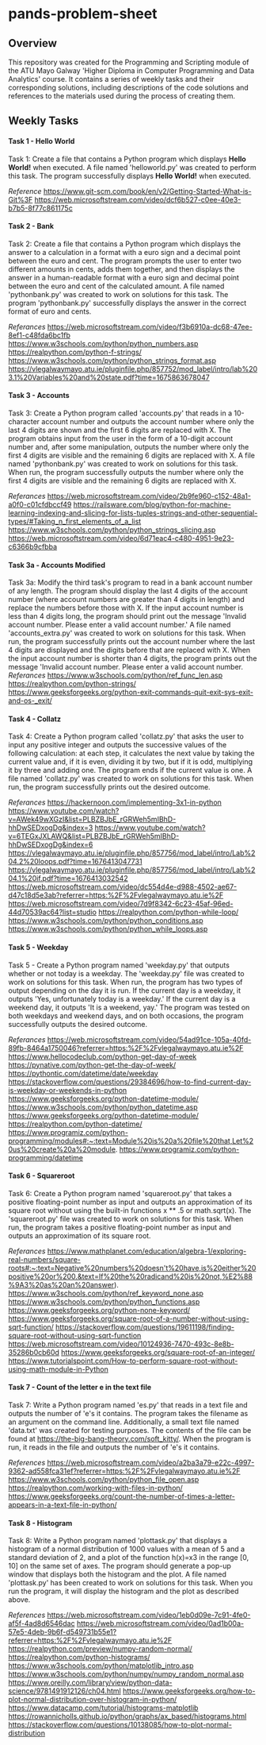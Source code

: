 # pands-problem-sheet 
## Overview
This repository was created for the Programming and Scripting module of the ATU Mayo Galway 'Higher Diploma in Computer Programming and Data Analytics' course. It contains a series of weekly tasks and their corresponding solutions, including descriptions of the code solutions and references to the materials used during the process of creating them.

## Weekly Tasks
#### Task 1 - Hello World
Task 1: Create a file that contains a Python program which displays **Hello World!** when executed. A file named 'helloworld.py' was created to perform this task. The program successfully displays **Hello World!** when executed.

*Reference*
https://www.git-scm.com/book/en/v2/Getting-Started-What-is-Git%3F
https://web.microsoftstream.com/video/dcf6b527-c0ee-40e3-b7b5-8f77c861175c



#### Task 2 - Bank
Task 2: Create a file that contains a Python program which displays the answer to a calculation in a format with a euro sign and a decimal point between the euro and cent. The program prompts the user to enter two different amounts in cents, adds them together, and then displays the answer in a human-readable format with a euro sign and decimal point between the euro and cent of the calculated amount. A file named 'pythonbank.py' was created to work on solutions for this task. The program 'pythonbank.py' successfully displays the answer in the correct format of euro and cents.

*Referances*
https://web.microsoftstream.com/video/f3b6910a-dc68-47ee-8ef1-c48fda6bc1fb
https://www.w3schools.com/python/python_numbers.asp
https://realpython.com/python-f-strings/
https://www.w3schools.com/python/python_strings_format.asp
https://vlegalwaymayo.atu.ie/pluginfile.php/857752/mod_label/intro/lab%203.1%20Variables%20and%20state.pdf?time=1675863678047

#### Task 3 - Accounts
Task 3: Create a Python program called 'accounts.py' that reads in a 10-character account number and outputs the account number where only the last 4 digits are shown and the first 6 digits are replaced with X. The program obtains input from the user in the form of a 10-digit account number and, after some manipulation, outputs the number where only the first 4 digits are visible and the remaining 6 digits are replaced with X. A file named 'pythonbank.py' was created to work on solutions for this task. When run, the program successfully outputs the number where only the first 4 digits are visible and the remaining 6 digits are replaced with X.

*Referances*
https://web.microsoftstream.com/video/2b9fe960-c152-48a1-a0f0-c01cfdbccf49
https://railsware.com/blog/python-for-machine-learning-indexing-and-slicing-for-lists-tuples-strings-and-other-sequential-types/#Taking_n_first_elements_of_a_list
https://www.w3schools.com/python/python_strings_slicing.asp
https://web.microsoftstream.com/video/6d71eac4-c480-4951-9e23-c6366b9cfbba

#### Task 3a - Accounts Modified
Task 3a: Modify the third task's program to read in a bank account number of any length. The program should display the last 4 digits of the account number (where account numbers are greater than 4 digits in length) and replace the numbers before those with X. If the input account number is less than 4 digits long, the program should print out the message 'Invalid account number. Please enter a valid account number.' A file named 'accounts_extra.py' was created to work on solutions for this task. When run, the program successfully prints out the account number where the last 4 digits are displayed and the digits before that are replaced with X. When the input account number is shorter than 4 digits, the program prints out the message 'Invalid account number. Please enter a valid account number.
*Referances*
https://www.w3schools.com/python/ref_func_len.asp
https://realpython.com/python-strings/
https://www.geeksforgeeks.org/python-exit-commands-quit-exit-sys-exit-and-os-_exit/

#### Task 4 - Collatz
Task 4: Create a Python program called 'collatz.py' that asks the user to input any positive integer and outputs the successive values of the following calculation: at each step, it calculates the next value by taking the current value and, if it is even, dividing it by two, but if it is odd, multiplying it by three and adding one. The program ends if the current value is one. A file named 'collatz.py' was created to work on solutions for this task. When run, the program successfully prints out the desired outcome.

*Referances*
https://hackernoon.com/implementing-3x1-in-python
https://www.youtube.com/watch?v=AWek49wXGzI&list=PLBZBJbE_rGRWeh5mIBhD-hhDwSEDxogDg&index=3
https://www.youtube.com/watch?v=6TEGxJXLAWQ&list=PLBZBJbE_rGRWeh5mIBhD-hhDwSEDxogDg&index=6
https://vlegalwaymayo.atu.ie/pluginfile.php/857756/mod_label/intro/Lab%204.2%20loops.pdf?time=1676413047731
https://vlegalwaymayo.atu.ie/pluginfile.php/857756/mod_label/intro/Lab%204.1%20if.pdf?time=1676413032542
https://web.microsoftstream.com/video/dc554d4e-d988-4502-ae67-d47c18d5e3ab?referrer=https:%2F%2Fvlegalwaymayo.atu.ie%2F
https://web.microsoftstream.com/video/7d9f8342-6c23-45af-96ed-44d70539ac64?list=studio
https://realpython.com/python-while-loop/
https://www.w3schools.com/python/python_conditions.asp
https://www.w3schools.com/python/python_while_loops.asp

#### Task 5 - Weekday
Task 5 - Create a Python program named 'weekday.py' that outputs whether or not today is a weekday. The 'weekday.py' file was created to work on solutions for this task. When run, the program has two types of output depending on the day it is run. If the current day is a weekday, it outputs 'Yes, unfortunately today is a weekday.' If the current day is a weekend day, it outputs 'It is a weekend, yay.' The program was tested on both weekdays and weekend days, and on both occasions, the program successfully outputs the desired outcome.

*Referances*
https://web.microsoftstream.com/video/54ad91ce-105a-40fd-89fb-8464a1750046?referrer=https:%2F%2Fvlegalwaymayo.atu.ie%2F
https://www.hellocodeclub.com/python-get-day-of-week
https://pynative.com/python-get-the-day-of-week/
https://pythontic.com/datetime/date/weekday
https://stackoverflow.com/questions/29384696/how-to-find-current-day-is-weekday-or-weekends-in-python
https://www.geeksforgeeks.org/python-datetime-module/
https://www.w3schools.com/python/python_datetime.asp
https://www.geeksforgeeks.org/python-datetime-module/
https://realpython.com/python-datetime/
https://www.programiz.com/python-programming/modules#:~:text=Module%20is%20a%20file%20that,Let%20us%20create%20a%20module.
https://www.programiz.com/python-programming/datetime


#### Task 6 - Squareroot
Task 6: Create a Python program named 'squareroot.py' that takes a positive floating-point number as input and outputs an approximation of its square root without using the built-in functions x ** .5 or math.sqrt(x). The 'squareroot.py' file was created to work on solutions for this task. When run, the program takes a positive floating-point number as input and outputs an approximation of its square root.


*Referances*
https://www.mathplanet.com/education/algebra-1/exploring-real-numbers/square-roots#:~:text=Negative%20numbers%20doesn't%20have,is%20either%20positive%20or%200.&text=If%20the%20radicand%20is%20not,%E2%88%9A3%20as%20an%20answer).
https://www.w3schools.com/python/ref_keyword_none.asp
https://www.w3schools.com/python/python_functions.asp
https://www.geeksforgeeks.org/python-none-keyword/
https://www.geeksforgeeks.org/square-root-of-a-number-without-using-sqrt-function/
https://stackoverflow.com/questions/19611198/finding-square-root-without-using-sqrt-function
https://web.microsoftstream.com/video/10124936-7470-493c-8e8b-35286b0cb60d
https://www.geeksforgeeks.org/square-root-of-an-integer/
https://www.tutorialspoint.com/How-to-perform-square-root-without-using-math-module-in-Python


#### Task 7 - Count of the letter e in the text file
Task 7: Write a Python program named 'es.py' that reads in a text file and outputs the number of 'e's it contains. The program takes the filename as an argument on the command line. Additionally, a small text file named 'data.txt' was created for testing purposes. The contents of the file can be found at https://the-big-bang-theory.com/soft_kitty/. When the program is run, it reads in the file and outputs the number of 'e's it contains.

*References*
https://web.microsoftstream.com/video/a2ba3a79-e22c-4997-9362-ad558fca31ef?referrer=https:%2F%2Fvlegalwaymayo.atu.ie%2F
https://www.w3schools.com/python/python_file_open.asp
https://realpython.com/working-with-files-in-python/
https://www.geeksforgeeks.org/count-the-number-of-times-a-letter-appears-in-a-text-file-in-python/


#### Task 8 - Histogram
Task 8: Write a Python program named 'plottask.py' that displays a histogram of a normal distribution of 1000 values with a mean of 5 and a standard deviation of 2, and a plot of the function h(x)=x3 in the range [0, 10] on the same set of axes. The program should generate a pop-up window that displays both the histogram and the plot. A file named 'plottask.py' has been created to work on solutions for this task. When you run the program, it will display the histogram and the plot as described above.

*References*
https://web.microsoftstream.com/video/1eb0d09e-7c91-4fe0-af5f-4ad8d6546dac
https://web.microsoftstream.com/video/0ad1b00a-57e5-4deb-9b6f-d549731b55e1?referrer=https:%2F%2Fvlegalwaymayo.atu.ie%2F
https://realpython.com/preview/numpy-random-normal/
https://realpython.com/python-histograms/
https://www.w3schools.com/python/matplotlib_intro.asp
https://www.w3schools.com/python/numpy/numpy_random_normal.asp
https://www.oreilly.com/library/view/python-data-science/9781491912126/ch04.html
https://www.geeksforgeeks.org/how-to-plot-normal-distribution-over-histogram-in-python/
https://www.datacamp.com/tutorial/histograms-matplotlib
https://rowannicholls.github.io/python/graphs/ax_based/histograms.html
https://stackoverflow.com/questions/10138085/how-to-plot-normal-distribution






